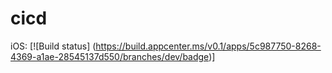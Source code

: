 # cicd

iOS: [![Build status] (https://build.appcenter.ms/v0.1/apps/5c987750-8268-4369-a1ae-28545137d550/branches/dev/badge)]
